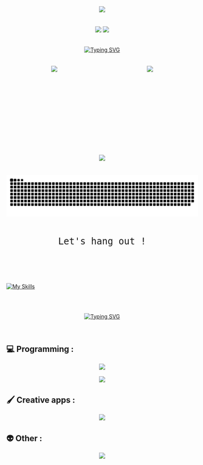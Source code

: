<div align="center" >
    <img
        src="https://capsule-render.vercel.app/api?type=venom&height=300&color=gradient&text=Hi%20I'm%20Noa%20👋&reversal=false&textBg=false&fontColor=D79FC7&animation=fadeIn&stroke=ffffff&desc=Welcome%20to%20my%20GitHub%20Profile" />
</div>
<br><br>
<div align="center">
    <img src="https://visitor-badge.laobi.icu/badge?page_id=NoaSecond.NoaSecond&format=true" />
    <img src="https://img.shields.io/github/actions/workflow/status/NoaSecond/AIMA-MiniCyc/codeql.yml?label=CI-GenerateSnake" />
</div>
<br><br>
<div align="center">
    <a href="https://git.io/typing-svg"><img src="https://readme-typing-svg.herokuapp.com?font=Fira+Code&center=true&vCenter=true&random=false&width=435&lines=Here+are+my+GitHub+stats+!;Enjoy+!;" alt="Typing SVG" /></a>
</div>
<br><br>
<div align="center" style="width: 100%;display: flex;justify-content: space-around;align-items: center;">
    <img height="200em"
        src="https://github-readme-stats-eight-theta.vercel.app/api?username=NoaSecond&show_icons=true&count_private=true&theme=react&include_all_commits=true&hide_border=true&bg_color=1F222E&title_color=F85D7F&icon_color=F8D866" />
    <img height="200em"
        src="https://github-readme-stats-eight-theta.vercel.app/api/top-langs/?username=NoaSecond&layout=compact&langs_count=8&theme=react&include_all_commits=true&hide_border=true&bg_color=1F222E&title_color=F85D7F&icon_color=F8D866" />
</div>
<br><br>
<div align="center">
    <img src="https://github-profile-trophy.vercel.app/?username=NoaSecond&theme=onedark" />
</div>
<br><br>
<div align="center">
    <picture>
      <source media="(prefers-color-scheme: dark)" srcset="github-contribution-grid-snake-dark.svg" />
      <source media="(prefers-color-scheme: light)" srcset="github-contribution-grid-snake.svg" />
      <img alt="github-snake" src="https://raw.githubusercontent.com/NoaSecond/NoaSecond/output/github-contribution-grid-snake.svg" />
    </picture>
</div>
<br><br>
<p style="display: flex; justify-content: center; margin-bottom: 3rem;">
    <a style="font-family: monospace; font-size: 1.5rem;">Let's hang out !</a>
</p>
<br><br>

[![My Skills](https://skillicons.dev/icons?i=instagram,linkedin)](https://link.noasecond.com)


<br><br>
<div align="center">
    <a href="https://git.io/typing-svg"><img src="https://readme-typing-svg.herokuapp.com?font=Fira+Code&center=true&vCenter=true&random=false&width=435&lines=Learn+more+about+my+skills+!;👀" alt="Typing SVG" /></a>
</div>
<br><br>

## 💻 Programming :
<p align="center">
  <a href="https://skillicons.dev">
    <img src="https://skillicons.dev/icons?i=html,css,js,jquery,nodejs,php,mysql,java,maven,androidstudio,unreal,unity,arduino,discord,bots" />
  </a>
</p>
<p align="center">
  <a href="https://skillicons.dev">
    <img src="https://skillicons.dev/icons?i=idea,eclipse,visualstudio,vscode" />
  </a>
</p>

## 🖌️ Creative apps :
<p align="center">
  <a href="https://skillicons.dev">
    <img src="https://skillicons.dev/icons?i=ae,au,ai,ps,pr,xd,figma,blender" />
  </a>
</p>

## 👽 Other :
<p align="center">
  <a href="https://skillicons.dev">
    <img src="https://skillicons.dev/icons?i=github,githubactions,gitlab,git,grafana,linux" />
  </a>
</p>

